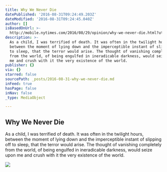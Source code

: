 ```yaml
---
title: Why We Never Die
datePublished: '2016-08-31T09:24:49.203Z'
dateModified: '2016-08-31T09:24:45.040Z'
author: []
isBasedOnUrl: >-
  http://mobile.nytimes.com/2016/08/29/opinion/why-we-never-die.html?utm_source=pocket&utm_medium=email&utm_campaign=pockethits&_r=0&referer=https://getpocket.com/
description: >-
  As a child, I was terrified of death. It was often in the twilight hours,
  between the moment of lying down and the imperceptible instant of slipping off
  to sleep, that the terror would arise. The thought of vanishing completely
  from the world, of being engulfed in ineradicable darkness, would seize upon
  me and crush with it the very existence of the world.
publisher: {}
via: {}
starred: false
sourcePath: _posts/2016-08-31-why-we-never-die.md
inFeed: true
hasPage: false
inNav: false
_type: MediaObject

---
```

<article style=""><h1>Why We Never Die</h1><p>As a child, I was terrified of death. It was often in the twilight hours, between the moment of lying down and the imperceptible instant of slipping off to sleep, that the terror would arise. The thought of vanishing completely from the world, of being engulfed in ineradicable darkness, would seize upon me and crush with it the very existence of the world.</p><img src="https://cdn1.nyt.com/images/2016/08/29/opinion/29Stone-web/29Stone-web-thumbLarge.jpg" /></article>